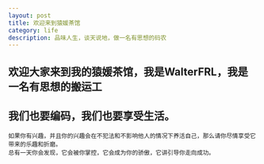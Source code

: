 ```yaml
---
layout: post
title: 欢迎来到猿媛茶馆
category: life
description: 品味人生，谈天说地，做一名有思想的码农
---
```


## 欢迎大家来到我的猿媛茶馆，我是WalterFRL，我是一名有思想的搬运工

## 我们也要编码，我们也要享受生活。
	如果你有兴趣，并且你的兴趣会在不犯法和不影响他人的情况下养活自己，那么请你尽情享受它带来的乐趣和折磨。
	总有一天你会发现，它会被你掌控，它会成为你的骄傲，它讲引导你走向成功。